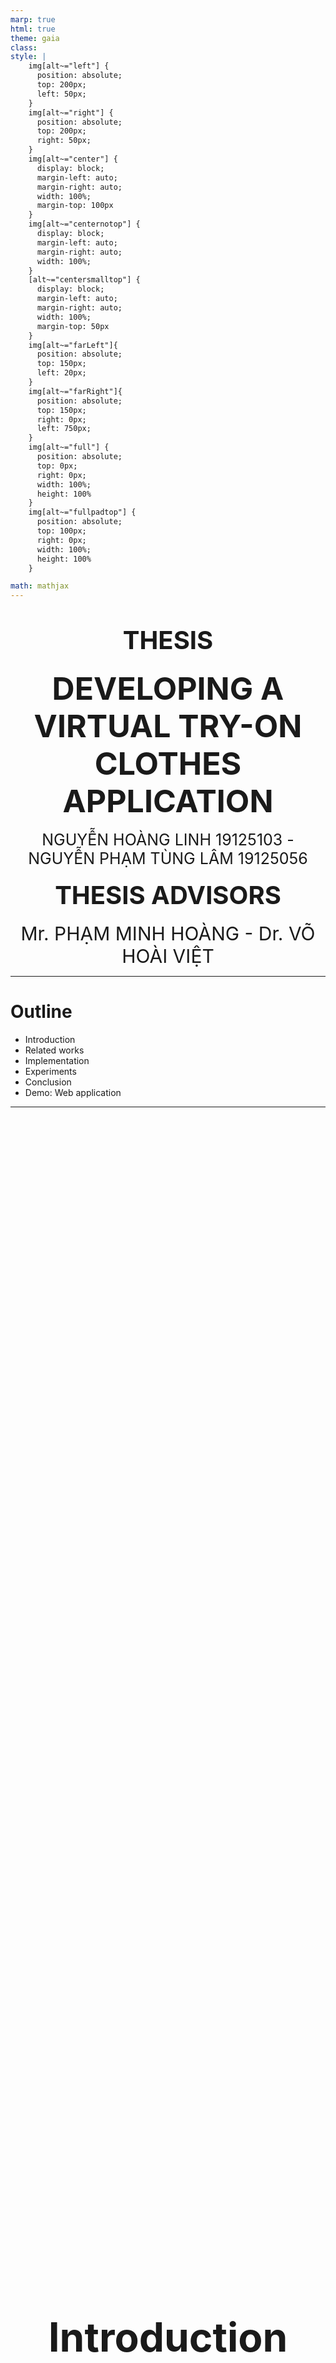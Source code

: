 ```yaml
---
marp: true
html: true
theme: gaia
class: 
style: |
    img[alt~="left"] {
      position: absolute;
      top: 200px;
      left: 50px;
    }
    img[alt~="right"] {
      position: absolute;
      top: 200px;
      right: 50px;
    }
    img[alt~="center"] {
      display: block;
      margin-left: auto;
      margin-right: auto;
      width: 100%;
      margin-top: 100px
    }
    img[alt~="centernotop"] {
      display: block;
      margin-left: auto;
      margin-right: auto;
      width: 100%;
    }
    [alt~="centersmalltop"] {
      display: block;
      margin-left: auto;
      margin-right: auto;
      width: 100%;
      margin-top: 50px
    }
    img[alt~="farLeft"]{
      position: absolute;
      top: 150px;
      left: 20px;
    }
    img[alt~="farRight"]{
      position: absolute;
      top: 150px;
      right: 0px;
      left: 750px;
    }
    img[alt~="full"] {
      position: absolute;
      top: 0px;
      right: 0px;
      width: 100%;
      height: 100%
    }
    img[alt~="fullpadtop"] {
      position: absolute;
      top: 100px;
      right: 0px;
      width: 100%;
      height: 100%
    }

math: mathjax
---
```

<div style="text-align:center">

# <span style="font-size:40px">THESIS</span>

### <span style="font-size:50px">DEVELOPING A VIRTUAL TRY-ON CLOTHES APPLICATION</span>

<span style="font-size:25px">NGUYỄN HOÀNG LINH 19125103 - NGUYỄN PHẠM TÙNG LÂM 19125056</span>

#### <span style="font-size:40px">THESIS ADVISORS</span>

<span style="font-size:30px">Mr. PHẠM MINH HOÀNG - Dr. VÕ HOÀI VIỆT</span>

</div>

---
# Outline
- Introduction
- Related works 
- Implementation 
- Experiments
- Conclusion
- Demo: Web application

---
<div style="display:flex;justify-content:center;align-items:center;height:100%">
  
### <span style="font-size:64px;text-align:center">Introduction</span>
</div>

---
# Motivation

|                 |                     |
|-----------------|---------------------|
| **Traditional Shopping** | **Online Shopping**     |
| Require visit stores physically | Convenience         |
| Limited inventory | Wider range of products
| Able to try-on clothes | Unable to try on clothes |
| <div style="text-align:center"><img src="Traditional%20Shopping.png" alt="Traditional Shopping" width="400"/> | <div style="text-align:center"><img src="Online%20Shopping.png" alt="Online Shopping" width="350"/> |

---
# Virtual Try-On Application
- Digitally trying on garments or accessories in a virtual environment
- Approach: Image-based virtual try-on
- Scope:
  - Input: A human image and a cloth image 
  - Output: Image of the human wearing the target cloth
  - Human Image captured from a front view, with a clear background and minimal noise

---

# Our Approach
- Focus on HR-VITON model, a promising image-based virtual try-on approach
- Goal: 
  - Investigate and improve the performance of the model by exploring different loss functions
  - Develop a web application system

---
<div style="display:flex;justify-content:center;align-items:center;height:100%">
  
### <span style="font-size:64px;text-align:center">Related Works</span>
</div>

---

# Several approaches to Virtual Try-on

- Image-based (2D) virtual try-on

- 3D virtual try-on

- Multi-pose guided virtual try-on

- Virtual try-on with diffusion models

---
# Image-based Virtual Try-on

- Involves modules for segmentation, warping, and fusion

- Generates map identifying body areas for clothing

- Warps clothing image to match areas 

- Fuses warped clothing with person image

- Notable works: VITON, CP-VTON, VTNFPs

---
# 3D Virtual Try-on 

- Employs 3D models of clothing and humans

- Can simulate cloth behavior and physics

- Allows control over clothing fit and customization

- More complex algorithms and computations

- Notable works:  DeepWrinkles, TailorNet, M3D-VTON


---
# Multi-Pose Guided Virtual Try-on

- Enables clothing transfer in diverse poses

- Overcomes challenges like occlusions and misalignment

- Notable works: MG-VTON, SPG-VTON

---
# Virtual Try-on with Diffusion Models

- Uses diffusion models like DDPM instead of GANs

- Provides more control over quality and diversity

- More stable training process

- Notable works: TryOnDiffusion, LaDI-VTON

---
<!-- ---

# Chapter 3: Foundation


---

## Generative Adversarial Networks (GANs)
![h:250 centernotop](Network.png)

<div style="color: white; font-size: 30px; margin-top: 30px; text-align: center; ">
  <b>Gan architecture</b>
</div>

- Generator network (G)
- Discriminator network (D) 

---


# Generator Network

- Creates synthetic samples $x = G(z)$
- Learns to map noise $z \sim p_z$ to real data distribution $p_{data}$
- Output becomes increasingly realistic during training

---

# Discriminator Network

- Classifies real vs. generated samples 
- Identifies features that characterize real data
- Optimized to accurately classify real and fake samples

---
# GAN Formulation

Generator objective:
$$\min_G \mathbb{E}_{z \sim p_z(z)} [ \log(1 - D(G(z)))]$$

Discriminator objective: 
$$\max_D \mathbb{E}_{x \sim p_{data}(x)}[\log D(x)] + \mathbb{E}_{z \sim p_z(z)}[\log(1 - D(G(z)))]$$

Adversarial minimax game between G and D.

---

# Training GANs 

- Generator aims to minimize loss by fooling discriminator
- Discriminator aims to maximize loss by detecting fake samples
- Loss gradients update network parameters

---

# GAN Problems

Common challenges:

- Mode collapse 
- Non-convergence  
- Vanishing gradients

Ongoing research to address these issues.

---

# GAN Loss Variants 

Modified losses can improve training:

- Least squares loss
- Hinge loss 
- Feature matching loss

Help address vanishing gradients, mode collapse, etc.

--- -->


<div style="display:flex;justify-content:center;align-items:center;height:100%">
  
### <span style="font-size:64px;text-align:center">Implementation</span>
</div>


---
<div style="display:flex;justify-content:left;align-items:center;height:5px">
  
### <span style="font-size:60px;">System Overview</span>
</div>

![w:1100 centersmalltop](framework.png)




---

# Preprocessing Module

![width:700 centernotop](pre-processing.png)

---

![width:700 centernotop](pre-processing_agnostic.png)

<div style="color: black; font-size: 30px; margin-top: 30px; text-align: center; ">
  <b>Clothing-agnostic Processing Flow </b>
</div>

---

### Try-On Condition Module

<!-- Input:

- Clothing image $c$, Cloth mask $c_m$
- Denpose $P$

Output:

- Warped clothing image $\hat{I}_c$ 
- Cloth mask segmentation $\hat{S}_c$
- Segmentation map $\hat{S}$

--- -->
<!-- # Generator Architecture -->

<!-- - Two encoders  
- Four feature fusion blocks
- Condition Aligning stage -->
<!-- 
![h:550 w:900 centernotop](Generator.png) -->


---

## Generator architecture
![centernotop](Generator.png)

<!-- <div style="color: white; font-size: 30px; margin-top: 150px; margin-left:700px ">
<b>Generator Architecture</b>

- Two encoders  
- Four feature fusion blocks
- Condition Aligning stage --> -->

<!-- </div> -->

---

### Feature Fusion Blocks

<!-- - Has two routes: the flow pathway and the seg pathway.
- Takes two inputs, $F_{f_{i-1}}$ and $F_{s_{i-1}}$.
- The two pathways communicate with each other to determine $F_{f_i}$ and $F_{s_i}$ simultaneously. -->


![w:1050 centernotop](Feature_Fusion_Block.png)


---

### Condition Aligning

- Aligns segmentation map $\hat{S}$ with clothing item $c$: 

$$\hat{S}_{logit} = \begin{cases} 
\hat{S}_{raw}^{k,i,j} & \text{if } k \neq C \\
\hat{S}_{raw}^{k,i,j} \cdot W(c_m,F_f) & \text{if } k = C  
\end{cases}$$

$$\hat{S}= \sigma (\hat{S}_{logit})$$ 

- Remove occlusion and get final $\hat{S}_c$ and $\hat{I}_c$.
---
## Discriminator architecture
<div style="margin-left:100px; margin-top:520px">
<div style="display:flex;justify-content:left;align-items:center;height:5px; width:">
  
### <span style="font-size:32px;">Multiscale Discriminator</span>
<div style="display:flex;margin-left:240px; align-items:center;height:5px">
  
### <span style="font-size:32px;">N-Layer Subdiscriminator</span>
</div>
</div>


![h:500 farLeft](Discriminator.png)
![h:500 farRight](SubDiscriminator.png)

---

### Training Try-On Condition module

The loss function will entail a type of loss characteristic of GANs.

$
\underset{G}{min} \; \underset{D}{max} V(D,G)=E_{S\sim p_{data}(S)} log\left(D(S)\right) + E_{z\sim p_{z}(z)} \left(1-\left(D\left(\hat{S}\right)\right)\right) \tag{4.3}
$

To improve the quality of the generator loss, we integrate :
- cross-entropy loss, L1 loss, 
- perceptual loss, and total-variation loss.

---
### Training Try-On Condition module
- Cross-entropy loss

$\mathcal{L}_{CE} = L(S, \hat{S}) = - [S \log p(S|\hat{S})+(1-S)\log(1-p(S|\hat{S}))] \tag{4.4}$

- L1 loss

$\mathcal{L}_{L1} =  \sum_{i=0}^3 w_i  .\left| \left|W(c_m,F_{f_i})-S_c \right| \right|_1 +||\hat{S_c}- S_c||_1 \tag{4.5}$

- VGG loss

$\mathcal{L}_{VGG} = \sum_{i=0}^3 w_i  . \phi(W(c,F_{f_i}),I_c) + \phi(\hat{I_c},I_c) \tag{4.6}$

---

### Training Try-On Condition module
- Loss TV

$\mathcal{L}_{TV}= ||\nabla F_{f4}|| \tag{4.7}$

- Least square GAN loss

$\mathcal{L}_{cGAN}=\underset{G}{min}V_{LS}(G)= \frac{1}{2}E_{z\sim p_{z}(z)} \left[\left(D\left(G(z)\right)-1\right)^2\right] \tag{4.9}$


---

# Training Try-On Condition module

Generator loss:

$$\mathcal{L}_{TOCG} = \lambda_{CE} \mathcal{L}_{CE} + \mathcal{L}_{cGAN} + \lambda_{L1}\mathcal{L}_{L1} + \mathcal{L}_{VGG} + \lambda_{TV}\mathcal{L}_{TV}$$

Discriminator loss:

$$\mathcal{L}_{D}^{LS} = \frac{1}{2}\mathbb{E}_{S\sim p_{data}(S)}[(D(S)-1)^2] + \frac{1}{2}\mathbb{E}_{z\sim p_z(z)}[D(G(z))^2]$$

---

### Try-on Image Generator architecture

![width:1200 centernotop](ImageGenerator.png)


---
### SPADE Residual Block

![width:1200 centernotop](ResBlock.png)

---

### Training Try-On Image

- The loss function also involve a type of loss that is typical of GANs. 

$
\underset{G}{min} \; \underset{D}{max} V(D,G)=E_{I\sim p_{data}(I)} log\left(D(I)\right) + E_{z\sim p_{z}(z)} \left(1-\left(D\left(\hat{I}\right)\right)\right) \tag{4.11}
$
- To enhance the quality of the generator loss, we incorporate: 
  - Adversarial loss, perceptual loss, 
  - feature matching loss, and $L1$ loss


---
### Training Try-On Image
$L1$ loss

$\mathcal{L}_{L1} =  ||\hat{I}- I||_1 \tag{4.12}$

Feature Matching loss

$\mathcal{L}_{FM}=\frac{1}{k}\sum_{i=0}^{k-1}||Di(G(z)) - Di(I_i)||_1 \tag{4.13} \label{eq:FM}$

---
### Training Try-On Image
Apply different loss to $\mathcal{L}_{TOIG}^{cGAN}$ in each experiment
- Hinge Loss
- Least square loss
- Cross Entropy

---

### Training Try-On Image

Generator loss: 

$\mathcal{L}_{TOIG} = \mathcal{L}_{TOIG}^{cGAN} + \lambda_{TOIG}^{VGG}\mathcal{L}_{TOIG}^{VGG} + \lambda_{TOIG}^{FM}\mathcal{L}_{TOIG}^{FM} + \lambda_{TOIG}^{L1}\mathcal{L}_{TOIG}^{L1}$$

Discriminator loss:

$\mathcal{L}_{D} = -\mathbb{E}_{I\sim p_{data}}[\text{max}(0, -1 + D(I))] - \mathbb{E}_{z\sim p_z}[\text{max}(0, -1 - D(\hat{I}))]$

---

<div style="display:flex;justify-content:center;align-items:center;height:100%">
  
### <span style="font-size:64px;text-align:center">Experiments</span>
</div>

---

# Dataset

- High-resolution virtual try-on dataset from VITON-HD
- 13,679 frontal-view woman and top clothing image pairs
- 1024 x 768 resolution
- 11,647 pairs for training, 2,032 for testing

<div style="display:flex;justify-content:center">

<img src="human_01.jpg" alt="Image 1" width="200"/>
<img src="cloth_01.jpg" alt="Image 2" width="200"/>
<img src="human_02.jpg" alt="Image 3" width="200"/>
<img src="cloth_02.jpg" alt="Image 4" width="200"/>

</div>

---
 # Evaluation Metrics
 - SSIM
 $SSIM(x, y) = \frac{(2\mu_x\mu_y + C_1)(2\sigma_{xy} + C_2)}{(\mu_x^2 + \mu_y^2 + C_1)(\sigma_x^2 + \sigma_y^2 + C_2)}$

 - MSE
 $MSE(x, y) = \frac{1}{n}\sum_{i=1}^{n}(x_i - y_i)^2$

 - LPIPS
 $LPIPS(x, y) = \frac{1}{N}\sum_{i=1}^{N}|f_i(x) - f_i(y)|_2$

---
# Experiments

- Goal: Investigate and improve generator model performance by exploring different loss functions
- Focus: Loss function of Try-On Image module includes GAN loss, L1 loss, and Feature Matching (FM) loss.
- GAN loss function:
  - Cross-Entropy (CE) GAN loss
  - Least Square (LS) GAN loss
  - Hinge GAN loss

---

# Experiments
Two experiments conducted:
- Experiment 1:
Investigate impact of L1 and FM losses on generator performance and find optimal set of lambda values for generator loss function

- Experiment 2:
Analyze specific impact of each GAN loss function in combination with L1 and FM on performance of generator model

---

## Experiment 1: L1 vs. FM Loss

![width:650 centernotop](Exp1-table.png)

---
## Experiment 1: L1 vs. FM Loss

![width:600 centernotop](Exp1-chart.png)

---

## Experiment 1: L1 vs. FM Loss
### Keys finding
- L1 and FM losses improve generator performance 
- FM more impactful than L1
---

## Experiment 2: GAN Losses

![width:500 centernotop](Exp2-table.png)

---

## Experiment 2: GAN Losses

![width:700 centernotop](Exp2-chart.png)

---

## Experiment 2: GAN Losses
### Keys finding
- GAN loss combined with L1 and FM acan significantly impact the performance of a generator
- Cross-Entropy (CE) GAN loss function is the most effective for this particular task

---
## Application Overview


- Input: A human image and a cloth image
- Output: Generated image of the human wearing the cloth
- Architecture: Microservice 
- Programming language: Python
- Communication between services: gRPC
- User Interface: Streamlit
- Deploy: Docker

--- 

## Application

![width:1000 centernotop](application.png)

---

## Application Pipeline

![width:900 centernotop](app-pipeline.png)

---
<!-- ## Discussion



--- -->

## Limitations

- HR-VITON model requires resource intensive for training.
- Complex pre-processing.
- Application works but slow runtime, particularly segmentation map of the human.
- Pre-processing must match dataset
  
---

<div style="display:flex;justify-content:center;align-items:center;height:100%">
  
### <span style="font-size:64px;text-align:center">Conclusion</span>
</div>

---

# Conclusion

- Achieved promising results for virtual try-on application
- Provided insights into effectiveness of loss functions when training HR-VITON model
- Web application makes research accessible
- Future research: Optimizing the pre-processing steps and exploring alternative models